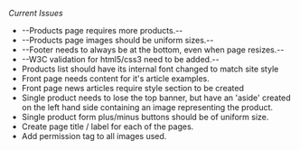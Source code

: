 *Current Issues*

- --Products page requires more products.--
- --Products page images should be uniform sizes.--
- --Footer needs to always be at the bottom, even when page resizes.--
- --W3C validation for html5/css3 need to be added.--
- Products list should have its internal font changed to match site style
- Front page needs content for it's article examples.
- Front page news articles require style section to be created
- Single product needs to lose the top banner, but have an 'aside' created
on the left hand side containing an image representing the product.
- Single product form plus/minus buttons should be of uniform size.
- Create page title / label for each of the pages.
- Add permission tag to all images used.